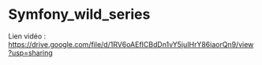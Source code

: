 # Symfony_wild_series
Lien vidéo :
https://drive.google.com/file/d/1RV6oAEfICBdDn1vY5juIHrY86iaorQn9/view?usp=sharing
